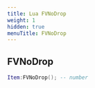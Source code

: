 ```yaml
---
title: Lua FVNoDrop
weight: 1
hidden: true
menuTitle: FVNoDrop
---
```

## FVNoDrop
```lua
Item:FVNoDrop(); -- number
```